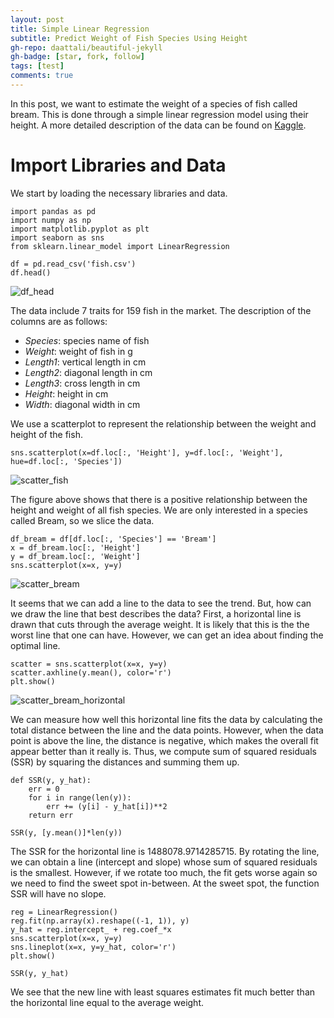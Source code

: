 ```yaml
---
layout: post
title: Simple Linear Regression 
subtitle: Predict Weight of Fish Species Using Height
gh-repo: daattali/beautiful-jekyll
gh-badge: [star, fork, follow]
tags: [test]
comments: true
---
```


In this post, we want to estimate the weight of a species of fish called bream. This is done through a simple linear regression model using their height. A more detailed description of the data can be found on [Kaggle](https://www.kaggle.com/datasets/aungpyaeap/fish-market?resource=download).

# Import Libraries and Data

We start by loading the necessary libraries and data.

```
import pandas as pd
import numpy as np
import matplotlib.pyplot as plt
import seaborn as sns
from sklearn.linear_model import LinearRegression

df = pd.read_csv('fish.csv')
df.head()
```
![df_head](https://github.com/seyong2/seyong2.github.io/blob/master/_posts/figures/df_head.png)

The data include 7 traits for 159 fish in the market. The description of the columns are as follows:

- *Species*: species name of fish
- *Weight*: weight of fish in g
- *Length1*: vertical length in cm
- *Length2*: diagonal length in cm
- *Length3*: cross length in cm
- *Height*: height in cm
- *Width*: diagonal width in cm

We use a scatterplot to represent the relationship between the weight and height of the fish.
```
sns.scatterplot(x=df.loc[:, 'Height'], y=df.loc[:, 'Weight'], hue=df.loc[:, 'Species'])
```
![scatter_fish](https://github.com/seyong2/seyong2.github.io/blob/master/_posts/figures/scatter_fish.png)

The figure above shows that there is a positive relationship between the height and weight of all fish species. We are only interested in a species called Bream, so we slice the data.

```
df_bream = df[df.loc[:, 'Species'] == 'Bream']
x = df_bream.loc[:, 'Height']
y = df_bream.loc[:, 'Weight']
sns.scatterplot(x=x, y=y)
```
![scatter_bream](https://github.com/seyong2/seyong2.github.io/blob/master/_posts/figures/scatter_bream.png)

It seems that we can add a line to the data to see the trend. But, how can we draw the line that best describes the data? First, a horizontal line is drawn that cuts through the average weight. It is likely that this is the the worst line that one can have. However, we can get an idea about finding the optimal line.

```
scatter = sns.scatterplot(x=x, y=y)
scatter.axhline(y.mean(), color='r')
plt.show()
```

![scatter_bream_horizontal](https://github.com/seyong2/seyong2.github.io/blob/master/_posts/figures/scatter_bream_horizontal.png)


We can measure how well this horizontal line fits the data by calculating the total distance between the line and the data points. However, when the data point is above the line, the distance is negative, which makes the overall fit appear better than it really is. Thus, we compute sum of squared residuals (SSR) by squaring the distances and summing them up.

```
def SSR(y, y_hat):
    err = 0
    for i in range(len(y)):
        err += (y[i] - y_hat[i])**2
    return err

SSR(y, [y.mean()]*len(y))
```

The SSR for the horizontal line is 1488078.9714285715. 
By rotating the line, we can obtain a line (intercept and slope) whose sum of squared residuals is the smallest. However, if we rotate too much, the fit gets worse again so we need to find the sweet spot in-between. At the sweet spot, the function SSR will have no slope.

```
reg = LinearRegression()
reg.fit(np.array(x).reshape((-1, 1)), y)
y_hat = reg.intercept_ + reg.coef_*x
sns.scatterplot(x=x, y=y)
sns.lineplot(x=x, y=y_hat, color='r')
plt.show()
```

```
SSR(y, y_hat)
```
We see that the new line with least squares estimates fit much better than the horizontal line equal to the average weight.
